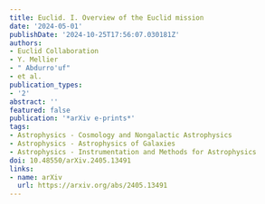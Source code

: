 ```yaml
---
title: Euclid. I. Overview of the Euclid mission
date: '2024-05-01'
publishDate: '2024-10-25T17:56:07.030181Z'
authors:
- Euclid Collaboration
- Y. Mellier
- " Abdurro'uf"
- et al.
publication_types:
- '2'
abstract: ''
featured: false
publication: '*arXiv e-prints*'
tags:
- Astrophysics - Cosmology and Nongalactic Astrophysics
- Astrophysics - Astrophysics of Galaxies
- Astrophysics - Instrumentation and Methods for Astrophysics
doi: 10.48550/arXiv.2405.13491
links:
- name: arXiv
  url: https://arxiv.org/abs/2405.13491
---
```

